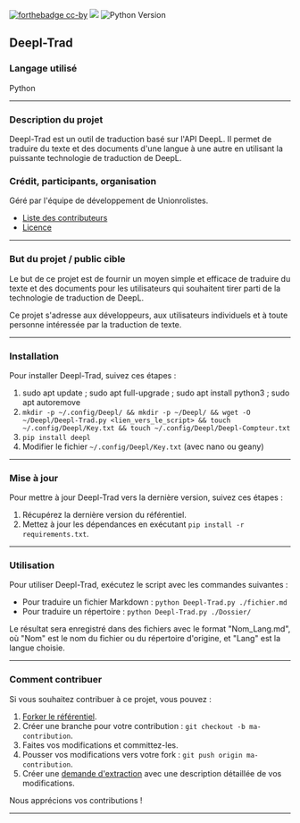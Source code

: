 [![forthebadge cc-by](https://licensebuttons.net/l/by-nc-sa/4.0/88x31.png)](https://creativecommons.org/licenses/by/4.0)
[![](https://img.shields.io/badge/Discord-7289DA?style=for-the-badge&logo=discord&logoColor=white)](https://discord.gg/tyJX8dx)
![Python Version](https://img.shields.io/badge/Python-3.8-blue)
## Deepl-Trad

### Langage utilisé

Python

-------------

### Description du projet

Deepl-Trad est un outil de traduction basé sur l'API DeepL. Il permet de traduire du texte et des documents d'une langue à une autre en utilisant la puissante technologie de traduction de DeepL.

### Crédit, participants, organisation

Géré par l'équipe de développement de Unionrolistes.

- [Liste des contributeurs](Credit.md)
- [Licence](Licence.md)

-------------

### But du projet / public cible

Le but de ce projet est de fournir un moyen simple et efficace de traduire du texte et des documents pour les utilisateurs qui souhaitent tirer parti de la technologie de traduction de DeepL.

Ce projet s'adresse aux développeurs, aux utilisateurs individuels et à toute personne intéressée par la traduction de texte.

-------------

### Installation

Pour installer Deepl-Trad, suivez ces étapes :

1. sudo apt update ; sudo apt full-upgrade ; sudo apt install python3 ; sudo apt autoremove
1. `mkdir -p ~/.config/Deepl/ && mkdir -p ~/Deepl/ && wget -O ~/Deepl/Deepl-Trad.py <lien_vers_le_script> && touch ~/.config/Deepl/Key.txt && touch ~/.config/Deepl/Deepl-Compteur.txt`
3. `pip install deepl`
4. Modifier le fichier `~/.config/Deepl/Key.txt` (avec nano ou geany)

-------------

### Mise à jour

Pour mettre à jour Deepl-Trad vers la dernière version, suivez ces étapes :

1. Récupérez la dernière version du référentiel.
2. Mettez à jour les dépendances en exécutant `pip install -r requirements.txt`.

-------------

### Utilisation

Pour utiliser Deepl-Trad, exécutez le script avec les commandes suivantes :

- Pour traduire un fichier Markdown : `python Deepl-Trad.py ./fichier.md`
- Pour traduire un répertoire : `python Deepl-Trad.py ./Dossier/`

Le résultat sera enregistré dans des fichiers avec le format "Nom_Lang.md", où "Nom" est le nom du fichier ou du répertoire d'origine, et "Lang" est la langue choisie.

---

### Comment contribuer

Si vous souhaitez contribuer à ce projet, vous pouvez :

1. [Forker le référentiel](https://github.com/votre-utilisateur/Deepl-Trad/fork).
2. Créer une branche pour votre contribution : `git checkout -b ma-contribution`.
3. Faites vos modifications et committez-les.
4. Pousser vos modifications vers votre fork : `git push origin ma-contribution`.
5. Créer une [demande d'extraction](https://github.com/votre-utilisateur/Deepl-Trad/compare) avec une description détaillée de vos modifications.

Nous apprécions vos contributions !

-------------
